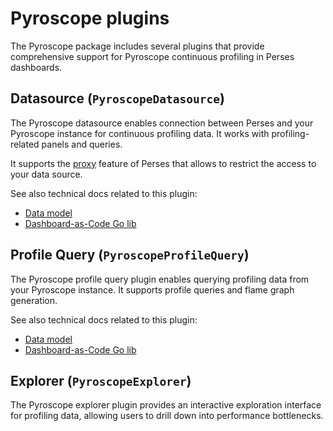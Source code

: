 # Pyroscope plugins

The Pyroscope package includes several plugins that provide comprehensive support for Pyroscope continuous profiling in Perses dashboards.

## Datasource (`PyroscopeDatasource`)

The Pyroscope datasource enables connection between Perses and your Pyroscope instance for continuous profiling data. It works with profiling-related panels and queries.

It supports the [proxy](https://perses.dev/perses/docs/concepts/proxy/) feature of Perses that allows to restrict the access to your data source.

See also technical docs related to this plugin:

- [Data model](./model.md#pyroscopedatasource)
- [Dashboard-as-Code Go lib](./go-sdk/datasource.md)

## Profile Query (`PyroscopeProfileQuery`)

The Pyroscope profile query plugin enables querying profiling data from your Pyroscope instance. It supports profile queries and flame graph generation.

See also technical docs related to this plugin:

- [Data model](./model.md#pyroscopeprofilequery)
- [Dashboard-as-Code Go lib](./go-sdk/query.md)

## Explorer (`PyroscopeExplorer`)

The Pyroscope explorer plugin provides an interactive exploration interface for profiling data, allowing users to drill down into performance bottlenecks.

